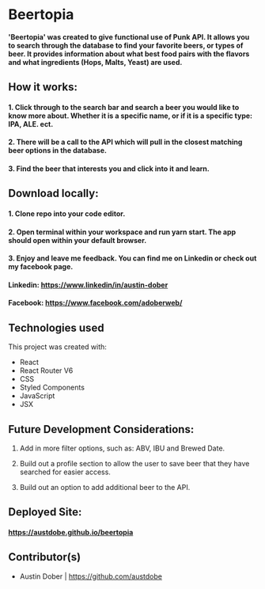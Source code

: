 # Beertopia

#### 'Beertopia' was created to give functional use of Punk API. It allows you to search through the database to find your favorite beers, or types of beer. It provides information about what best food pairs with the flavors and what ingredients (Hops, Malts, Yeast) are used.

## How it works:

#### 1. Click through to the search bar and search a beer you would like to know more about. Whether it is a specific name, or if it is a specific type: IPA, ALE. ect.

#### 2. There will be a call to the API which will pull in the closest matching beer options in the database.

#### 3. Find the beer that interests you and click into it and learn.

## Download locally:

#### 1. Clone repo into your code editor.

#### 2. Open terminal within your workspace and run yarn start. The app should open within your default browser.

#### 3. Enjoy and leave me feedback. You can find me on Linkedin or check out my facebook page.

#### Linkedin: https://www.linkedin/in/austin-dober

#### Facebook: https://www.facebook.com/adoberweb/

## Technologies used

This project was created with:

- React
- React Router V6
- CSS
- Styled Components
- JavaScript
- JSX

## Future Development Considerations:

1. Add in more filter options, such as: ABV, IBU and Brewed Date.

2. Build out a profile section to allow the user to save beer that they have searched for easier access.

3. Build out an option to add additional beer to the API.
	

## Deployed Site:

#### https://austdobe.github.io/beertopia

## Contributor(s)

- Austin Dober | https://github.com/austdobe
